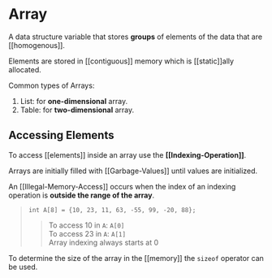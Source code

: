 # Array

A data structure variable that stores **groups** of elements of the data that are [[homogenous]].

Elements are stored in [[contiguous]] memory which is [[static]]ally allocated.

Common types of Arrays:  

1. List: for **one-dimensional** array.
2. Table: for **two-dimensional** array.

## Accessing Elements

To access [[elements]] inside an array use the **[[Indexing-Operation]]**.

Arrays are initially filled with [[Garbage-Values]] until values are initialized.

An [[Illegal-Memory-Access]] occurs when the index of an indexing operation is **outside the range of the array**.

> `int A[8] = {10, 23, 11, 63, -55, 99, -20, 88};`
> > To access 10 in `A`: `A[0]`  
> > To access 23 in `A`: `A[1]`  
> > Array indexing always starts at 0

To determine the size of the array in the [[memory]]  the `sizeof` operator can be used.
